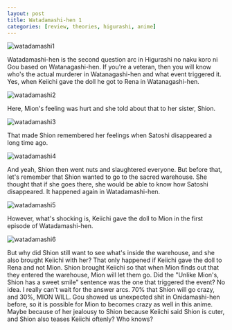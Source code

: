```yaml
---
layout: post
title: Watadamashi-hen 1
categories: [review, theories, higurashi, anime]
---
```


![watadamashi1]({{site.baseurl}}/images/watadamashi1.jpg)

Watadamashi-hen is the second question arc in Higurashi no naku koro ni Gou based on Watanagashi-hen. If you're a veteran, then you will know who's the actual murderer in Watanagashi-hen and what event triggered it. Yes, when Keiichi gave the doll he got to Rena in Watanagashi-hen.

![watadamashi2]({{site.baseurl}}/images/watadamashi2.jpg)

Here, Mion's feeling was hurt and she told about that to her sister, Shion.

![watadamashi3]({{site.baseurl}}/images/watadamashi3.jpg)

That made Shion remembered her feelings when Satoshi disappeared a long time ago.

![watadamashi4]({{site.baseurl}}/images/watadamashi4.jpg)

And yeah, Shion then went nuts and slaughtered everyone. But before that, let's remember that Shion wanted to go to the sacred warehouse. She thought that if she goes there, she would be able to know how Satoshi disappeared. It happened again in Watadamashi-hen.

![watadamashi5]({{site.baseurl}}/images/watadamashi5.jpg)

However, what's shocking is, Keiichi gave the doll to Mion in the first episode of Watadamashi-hen.

![watadamashi6]({{site.baseurl}}/images/watadamashi6.jpg)

But why did Shion still want to see what's inside the warehouse, and she also brought Keiichi with her? That only happened if Keiichi gave the doll to Rena and not Mion. Shion brought Keiichi so that when Mion finds out that they entered the warehouse, Mion will let them go. Did the "Unlike Mion's, Shion has a sweet smile" sentence was the one that triggered the event? No idea. I really can't wait for the answer arcs. 70% that Shion will go crazy, and 30%, MION WILL. Gou showed us unexpected shit in Onidamashi-hen before, so it is possible for Mion to becomes crazy as well in this anime. Maybe because of her jealousy to Shion because Keiichi said Shion is cuter, and Shion also teases Keiichi oftenly? Who knows?



